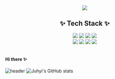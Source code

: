 
<div align="center">
  <img src="https://raw.githubusercontent.com/Juhyi/juhyi/main/jpgs/Welcome%20juhyi%E2%80%99s%20githib%20(1).gif" />
</div>
<h2 align="center">✨ Tech Stack ✨</h2>

<div align="center">
  <img src="https://img.shields.io/badge/c++-00599C?style=for-the-badge&logo=c%2B%2B&logoColor=white">
  <img src="https://img.shields.io/badge/python-3776AB?style=for-the-badge&logo=python&logoColor=white"/>
  <img src="https://img.shields.io/badge/linux-FCC624?style=for-the-badge&logo=linux&logoColor=black"/>
  <img src="https://img.shields.io/badge/mysql-4479A1?style=for-the-badge&logo=mysql&logoColor=white"/>
</div>

<div align="center">
  <img src="https://img.shields.io/badge/html5-E34F26?style=for-the-badge&logo=html5&logoColor=white"/>
  <img src="https://img.shields.io/badge/css3-1572B6?style=for-the-badge&logo=css3&logoColor=white"/>
  <img src="https://img.shields.io/badge/javascript-F7DF1E?style=for-the-badge&logo=javascript&logoColor=black"/>
  <img src="https://img.shields.io/badge/node.js-339933?style=for-the-badge&logo=Node.js&logoColor=white"/>
</div>

<br>





#### Hi there ✨ 
![header](https://github-readme-stats.vercel.app/api/pin/?username=anuraghazra&repo=github-readme-stats&cache_seconds=86400&theme=shades-of-black)
![Juhyi's GitHub stats](https://github-readme-stats.vercel.app/api?username=Juhyi&count_private=true)


